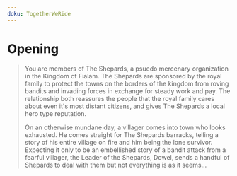 ```yaml
---
doku: TogetherWeRide
---
```

# Opening

> You are members of The Shepards, a psuedo mercenary organization in the Kingdom of Fialam. The Shepards are sponsored by the royal family to protect the towns on the borders of the kingdom from roving bandits and invading forces in exchange for steady work and pay. The relationship both reassures the people that the royal family cares about even it's most distant citizens, and gives The Shepards a local hero type reputation.
> 
> On an otherwise mundane day, a villager comes into town who looks exhausted. He comes straight for The Shepards barracks, telling a story of his entire village on fire and him being the lone survivor. Expecting it only to be an embellished story of a bandit attack from a fearful villager, the Leader of the Shepards, Dowel, sends a handful of Shepards to deal with them but not everything is as it seems...